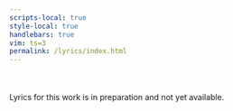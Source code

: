 ```yaml
---
scripts-local: true
style-local: true
handlebars: true
vim: ts=3
permalink: /lyrics/index.html
---
```


<div style="margin-top:50px" id="worknav"></div>

<div id="lyrics">
<div id="error">
Lyrics for this work is in preparation and not yet available.
<div>
</div>


